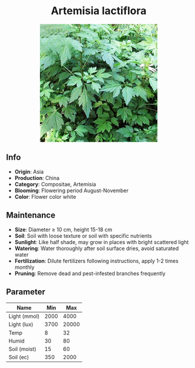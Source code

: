 <h1 align='center'>Artemisia lactiflora</h1>
<p align="center">
    <img 
        align='center'
        width='320'
        src="../images/artemisia lactiflora.png" 
        alt='Artemisia lactiflora' />
</p>

## Info

 - **Origin**: Asia
 - **Production**: China
 - **Category**: Compositae, Artemisia
 - **Blooming**: Flowering period August-November
 - **Color**: Flower color white

## Maintenance

 - **Size**: Diameter ≥ 10 cm, height 15-18 cm
 - **Soil**: Soil with loose texture or soil with specific nutrients
 - **Sunlight**: Like half shade, may grow in places with bright scattered light
 - **Watering**: Water thoroughly after soil surface dries, avoid saturated water
 - **Fertilization**: Dilute fertilizers following instructions, apply 1-2 times monthly
 - **Pruning**: Remove dead and pest-infested branches frequently

## Parameter

| Name         | Min  | Max   |
|--------------|------|-------|
| Light (mmol) | 2000 | 4000  |
| Light (lux)  | 3700 | 20000 |
| Temp         | 8    | 32    |
| Humid        | 30   | 80    |
| Soil (moist) | 15   | 60    |
| Soil (ec)    | 350  | 2000  |